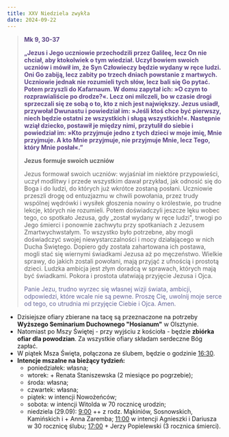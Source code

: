 ```yaml
---
title: XXV Niedziela zwykła
date: 2024-09-22
---
```


> **<span style="color: #5D4587;">Mk 9, 30-37 </span>**
>
> **<span style="color: #5D4587;">„Jezus i Jego uczniowie przechodzili przez Galileę, lecz On nie chciał, aby ktokolwiek o tym wiedział. Uczył bowiem swoich uczniów i mówił im, że Syn Człowieczy będzie wydany w ręce ludzi. Oni Go zabiją, lecz zabity po trzech dniach powstanie z martwych. Uczniowie jednak nie rozumieli tych słów, lecz bali się Go pytać. Potem przyszli do Kafarnaum. W domu zapytał ich: »O czym to rozprawialiście po drodze?«. Lecz oni milczeli, bo w czasie drogi sprzeczali się ze sobą o to, kto z nich jest największy. Jezus usiadł, przywołał Dwunastu i powiedział im: »Jeśli ktoś chce być pierwszy, niech będzie ostatni ze wszystkich i sługą wszystkich!«. Następnie wziął dziecko, postawił je między nimi, przytulił do siebie i powiedział im: »Kto przyjmuje jedno z tych dzieci w moje imię, Mnie przyjmuje. A kto Mnie przyjmuje, nie przyjmuje Mnie, lecz Tego, który Mnie posłał«.”</span>**
>
>
>
> **Jezus formuje swoich uczniów**
>
> Jezus formował swoich uczniów: wyjaśniał im niektóre przypowieści, uczył modlitwy i przede wszystkim dawał przykład, jak odnosić się do Boga i do ludzi, do których już wkrótce zostaną posłani. Uczniowie przeszli drogę od entuzjazmu w chwili powołania, przez trudy wspólnej wędrówki i wysiłek głoszenia nowiny o królestwie, po trudne lekcje, których nie rozumieli. Potem doświadczyli jeszcze lęku wobec tego, co spotkało Jezusa, gdy „został wydany w ręce ludzi", trwogi po Jego śmierci i ponownie zachwytu przy spotkaniach z Jezusem Zmartwychwstałym. To wszystko było potrzebne, aby mogli doświadczyć swojej niewystarczalności i mocy działającego w nich Ducha Świętego. Dopiero gdy została zahartowana ich postawa, mogli stać się wiernymi świadkami Jezusa aż po męczeństwo. Wielkie sprawy, do jakich zostali powołani, mają przyjąć z ufnością i prostotą dzieci. Ludzka ambicja jest złym doradcą w sprawach, których mają być świadkami. Pokora i prostota ułatwiają przyjęcie Jezusa i Ojca.
>
> <span style="color: #666699;">Panie Jezu, trudno wyrzec się własnej wizji świata, ambicji, odpowiedzi, które wcale nie są pewne. Proszę Cię, uwolnij moje serce od tego, co utrudnia mi przyjęcie Ciebie i Ojca. Amen.
> &nbsp;

- Dzisiejsze ofiary zbierane na tacę są przeznaczone na potrzeby **Wyższego Seminarium Duchownego "Hosianum"** w Olsztynie.
- Natomiast po Mszy Świętej - przy wyjściu z kościoła - będzie **zbiórka ofiar dla powodzian**. Za wszystkie ofiary składam serdeczne Bóg zapłać.
- W piątek Msza Święta, połączona ze ślubem, będzie o godzinie <u>16:30</u>.
- **Intencje mszalne na bieżący tydzień:**
  - poniedziałek: własna;
  - wtorek: + Renata Staniszewska (2 miesiące po pogrzebie);
  - środa: własna;
  - czwartek: własna;
  - piątek: w intencji Nowożeńców;
  - sobota: w intencji Witolda w 70 rocznicę urodzin;
  - niedziela (29.09): <u>9:00</u> ++ z rodz. Mąkiniów, Sosnowskich, Kamińskich i + Anna Zaremba; <u>11:00</u> w intencji Agnieszki i Dariusza w 30 rocznicę ślubu; <u>17:00</u> + Jerzy Popielewski (3 rocznica śmierci).
